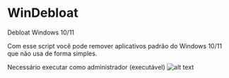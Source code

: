 # WinDebloat

Debloat Windows 10/11

Com esse script você pode remover aplicativos padrão do Windows 10/11 que não usa de forma simples.

Necessário executar como administrador (executável)
![alt text](https://github.com/[danielefis]/[WinDebloat]/blob/print.png?raw=true)
